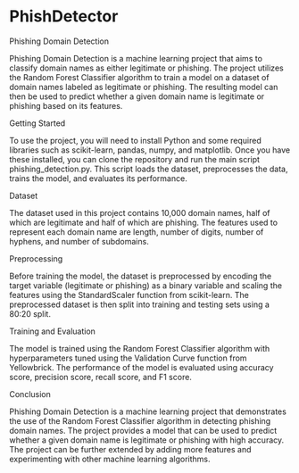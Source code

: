 # PhishDetector
 
Phishing Domain Detection

Phishing Domain Detection is a machine learning project that aims to classify domain names as either legitimate or phishing. The project utilizes the Random Forest Classifier algorithm to train a model on a dataset of domain names labeled as legitimate or phishing. The resulting model can then be used to predict whether a given domain name is legitimate or phishing based on its features.

Getting Started

To use the project, you will need to install Python and some required libraries such as scikit-learn, pandas, numpy, and matplotlib. Once you have these installed, you can clone the repository and run the main script phishing_detection.py. This script loads the dataset, preprocesses the data, trains the model, and evaluates its performance.

Dataset

The dataset used in this project contains 10,000 domain names, half of which are legitimate and half of which are phishing. The features used to represent each domain name are length, number of digits, number of hyphens, and number of subdomains.

Preprocessing

Before training the model, the dataset is preprocessed by encoding the target variable (legitimate or phishing) as a binary variable and scaling the features using the StandardScaler function from scikit-learn. The preprocessed dataset is then split into training and testing sets using a 80:20 split.

Training and Evaluation

The model is trained using the Random Forest Classifier algorithm with hyperparameters tuned using the Validation Curve function from Yellowbrick. The performance of the model is evaluated using accuracy score, precision score, recall score, and F1 score.

Conclusion

Phishing Domain Detection is a machine learning project that demonstrates the use of the Random Forest Classifier algorithm in detecting phishing domain names. The project provides a model that can be used to predict whether a given domain name is legitimate or phishing with high accuracy. The project can be further extended by adding more features and experimenting with other machine learning algorithms.




